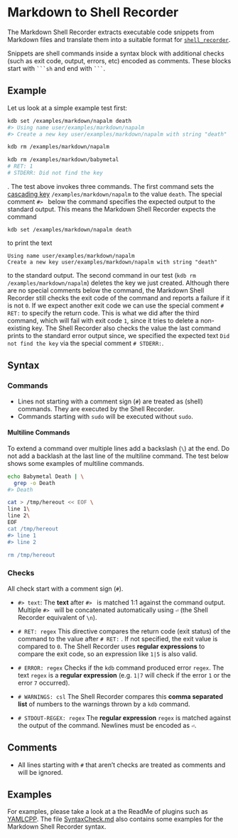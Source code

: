 # Markdown to Shell Recorder

The Markdown Shell Recorder extracts executable code snippets from Markdown files and translate them into a suitable format for [`shell_recorder`](../shell_recorder/README.md).

Snippets are shell commands inside a syntax block with additional checks (such as exit code, output, errors, etc) encoded as comments. These blocks start with ```` ```sh ````  and end with ```` ``` ````.

## Example

Let us look at a simple example test first:

```sh
kdb set /examples/markdown/napalm death
#> Using name user/examples/markdown/napalm
#> Create a new key user/examples/markdown/napalm with string "death"

kdb rm /examples/markdown/napalm

kdb rm /examples/markdown/babymetal
# RET: 1
# STDERR: Did not find the key
```

. The test above invokes three commands. The first command sets the [cascading key](/doc/tutorials/cascading.md)
`/examples/markdown/napalm` to the value `death`. The special comment `#> ` below the command specifies the expected output to the standard
output. This means the Markdown Shell Recorder expects the command

```
kdb set /examples/markdown/napalm death
```

to print the text

```
Using name user/examples/markdown/napalm
Create a new key user/examples/markdown/napalm with string "death"
```

to the standard output. The second command in our test (`kdb rm /examples/markdown/napalm`) deletes the key we just created. Although there
are no special comments below the command, the Markdown Shell Recorder still checks the exit code of the command and reports a failure if
it is not `0`. If we expect another exit code we can use the special comment `# RET:` to specify the return code. This is what we did after
the third command, which will fail with exit code `1`, since it tries to delete a non-existing key. The Shell Recorder also checks the
value the last command prints to the standard error output since, we specified the expected text `Did not find the key` via the special
comment `# STDERR:`.

## Syntax

### Commands

- Lines not starting with a comment sign (`#`) are treated as (shell) commands. They are  executed by the Shell Recorder.
- Commands starting with `sudo` will be executed without `sudo`.

#### Multiline Commands

To extend a command over multiple lines add a backslash (`\`) at the end. Do not add a backlash at the last line of the multiline command.
The test below shows some examples of multiline commands.

```sh
echo Babymetal Death | \
  grep -o Death
#> Death

cat > /tmp/hereout << EOF \
line 1\
line 2\
EOF
cat /tmp/hereout
#> line 1
#> line 2

rm /tmp/hereout
```

### Checks

All check start with a comment sign (`#`).

- `#> text`: The **text** after `#> ` is matched 1:1 against the command output. Multiple `#> ` will be concatenated automatically using `⏎` (the Shell Recorder equivalent of `\n`).

- `# RET: regex` This directive compares the return code (exit status) of the command to the value after `# RET:` . If not specified, the exit value is compared to `0`. The Shell Recorder uses **regular expressions** to compare the exit code, so an expression like `1|5` is also valid.

- `# ERROR: regex` Checks if the `kdb` command produced error `regex`. The text `regex` is a **regular expression** (e.g. `1|7` will check if the error `1` or the error `7` occurred).

- `# WARNINGS: csl` The Shell Recorder compares this **comma separated list** of numbers to the warnings thrown by a `kdb` command.

- `# STDOUT-REGEX: regex` The **regular expression** `regex` is matched against the output of the command. Newlines must be encoded as `⏎`.

## Comments

- All lines starting with `#` that aren’t checks are treated as comments and will be ignored.

## Examples

For examples, please take a look at a the ReadMe of plugins such as [YAMLCPP](/src/plugins/yamlcpp/README). The file [SyntaxCheck.md](SyntaxCheck.md) also contains some examples for the Markdown Shell Recorder syntax.
